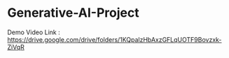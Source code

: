 # Generative-AI-Project
Demo Video Link : https://drive.google.com/drive/folders/1KQpalzHbAxzGFLqUOTF9Bovzxk-ZiVqR
